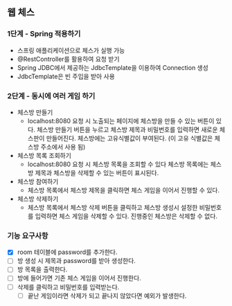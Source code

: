 ## 웹 체스
### 1단계 - Spring 적용하기

- 스프링 애플리케이션으로 체스가 실행 가능
- @RestController를 활용하여 요청 받기
- Spring JDBC에서 제공하는 JdbcTemplate을 이용하여 Connection 생성
- JdbcTemplate은 빈 주입을 받아 사용

### 2단계 - 동시에 여러 게임 하기
- 체스방 만들기
  - localhost:8080 요청 시 노출되는 페이지에 체스방을 만들 수 있는 버튼이 있다.
    체스방 만들기 버튼을 누르고 체스방 제목과 비밀번호를 입력하면 새로운 체스판이 만들어진다.
    체스방에는 고유식별값이 부여된다. (이 고유 식별값은 체스방 주소에서 사용 됨)
- 체스방 목록 조회하기
  - localhost:8080 요청 시 체스방 목록을 조회할 수 있다
    체스방 목록에는 체스방 제목과 체스방을 삭제할 수 있는 버튼이 표시된다.
- 체스방 참여하기
  - 체스방 목록에서 체스방 제목을 클릭하면 체스 게임을 이어서 진행할 수 있다.
- 체스방 삭제하기
  - 체스방 목록에서 체스방 삭제 버튼을 클릭하고 체스방 생성시 설정한 비밀번호를 입력하면 체스 게임을 삭제할 수 있다.
    진행중인 체스방은 삭제할 수 없다.
  
### 기능 요구사항
- [x] room 테이블에 password를 추가한다.
- [ ] 방 생성 시 제목과 password를 받아 생성한다.
- [ ] 방 목록을 출력한다.
- [ ] 방에 들어가면 기존 체스 게임을 이어서 진행한다.
- [ ] 삭제를 클릭하고 비밀번호를 입력받는다.
  - [ ] 끝난 게임이라면 삭제가 되고 끝나지 않았다면 예외가 발생한다.

